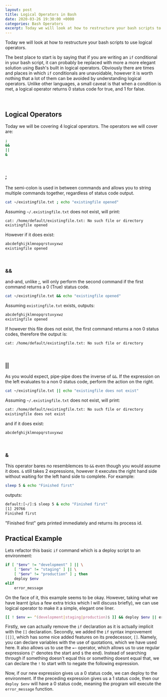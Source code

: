 ```yaml
---
layout: post
title: Logical Operators in Bash
date: 2020-03-26 19:30:00 +0000
categories: Bash Operators
excerpt: Today we will look at how to restructure your bash scripts to use logical operators.
---
```


Today we will look at how to restructure your bash scripts to use logical operators.

The best place to start is by saying that if you are writing an `if` conditional in your bash script, it can probably be replaced with more a more elegant solution using Bash's built in logical operators. Obviously there are times and places in which `if` conditionals are unavoidable, however it is worth nothing that a lot of them can be avoided by understanding logical operators.
Unlike other languages, a small caveat is that when a condition is met, a logical operator returns 0 status code for true, and 1 for false.

<br>

## Logical Operators

Today we will be covering 4 logical operators. The operators we will cover are:

```bash
;
&&
||
&
```

<br>

### __;__

The semi-colon is used in between commands and allows you to string multiple commands together, regardless of status code output.

```bash
cat ~/existingfile.txt ; echo "existingfile opened"
```

Assuming `~/.existingfile.txt` does not exist, will print:

```bash
cat: /home/default/existingfile.txt: No such file or directory
existingfile opened
```

However if it does exist:

```bash
abcdefghijklmnopqrstuvyxwz
existingfile opened
```
<br>

### __&&__

and-and, unlike __;__, will only perform the second command if the first command returns a 0 (True) status code.

```bash
cat ~/existingfile.txt && echo "existingfile opened"
```

Assuming `existingfile.txt` exists, outputs:

```bash
abcdefghijklmnopqrstuvyxwz
existingfile opened
```

If however this file does not exist, the first command returns a non 0 status codes, therefore the output is:

```bash
cat: /home/default/existingfile.txt: No such file or directory
```

<br>

###  __||__

As you would expect, pipe-pipe does the inverse of `&&`. If the expression on the left evaluates to a non 0 status code, perform the action on the right.

```bash
cat ~/existingfile.txt || echo "existingfile does not exist"
```

Assuming `~/.existingfile.txt` does not exist, will print:

```bash
cat: /home/default/existingfile.txt: No such file or directory
existingfile does not exist
```

and if it does exist:

```bash
abcdefghijklmnopqrstuvyxwz
```

<br>

### __&__

This operator bares no resemblemces to `&&` even though you would assume it does. `&` still takes 2 expressions, however it executes the right hand side without waiting for the left hand side to complete. For example:

```bash
sleep 5 & echo "Finished first"
```

outputs:

```bash
default:[~/]:$ sleep 5 & echo "Finished first"
[1] 29766
Finished first
```

"Finished first" gets printed immediately and returns its process id.


## Practical Example

Lets refactor this basic `if` command which is a deploy script to an environment:

```bash
if [ "$env" != "development" ] || \
    [ "$env" != "staging" ] || \
    [ "$env" != "production" ] ; then
    deploy $env
elif
    error_message
```

On the face of it, this example seems to be okay. However, taking what we have learnt (plus a few extra tricks which I will discuss briefly), we can use logical operator to make it a simple, elegant one liner.

```bash
[[ ! $env =~ ^(development|staging|production)$ ]] && deploy $env || error_message
```
Firstly, we can actually remove the `if` declaration as it is actually implicit with the `[]` declaration. Secondly, we added the `if` syntax improvement `[[]]`, which has some nice added features on its predecessor, `[]`. Namely, you can declare variables with the use of quotations, which we have used here. It also allows us to use the `=~` operator, which allows us to use regular expressions (`^` denotes the start and `$` the end). Instead of searching through if something doesn't equal this or something doesnt equal that, we can declare the `!` to start with to negate the following expression.

Now, if our new expression gives us a 0 status code, we can deploy to the environment. If the preceding expression gives us a 1 status code, then our `deploy $env` will have a 0 status code, meaning the program will execute the `error_message` function.
